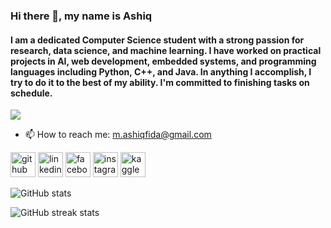 ### Hi there 👋, my name is Ashiq
#### I am a dedicated Computer Science student with a strong passion for research, data science, and machine learning. I have worked on practical projects in AI, web development, embedded systems, and programming languages including Python, C++, and Java. In anything I accomplish, I try to do it to the best of my ability. I'm committed to finishing tasks on schedule. <br>
![](https://komarev.com/ghpvc/?username=mahmud-ashiq)


- 📫 How to reach me: m.ashiqfida@gmail.com 


[<img src='https://cdn.jsdelivr.net/npm/simple-icons@3.0.1/icons/github.svg' alt='github' height='40'>](https://github.com/mahmud-ashiq)  [<img src='https://cdn.jsdelivr.net/npm/simple-icons@3.0.1/icons/linkedin.svg' alt='linkedin' height='40'>](https://www.linkedin.com/in/mahmud-ashiq/)  [<img src='https://cdn.jsdelivr.net/npm/simple-icons@3.0.1/icons/facebook.svg' alt='facebook' height='40'>](https://www.facebook.com/mahmud.ashiq.7)  [<img src='https://cdn.jsdelivr.net/npm/simple-icons@3.0.1/icons/instagram.svg' alt='instagram' height='40'>](https://www.instagram.com/mahmud.ashiq/)  [<img src='https://cdn.jsdelivr.net/npm/simple-icons@3.0.1/icons/kaggle.svg' alt='kaggle' height='40'>](https://www.kaggle.com/mahmudashiq)  

![GitHub stats](https://github-readme-stats.vercel.app/api?username=mahmud-ashiq&show_icons=true)  

![GitHub streak stats](https://streak-stats.demolab.com/?user=mahmud-ashiq)  

